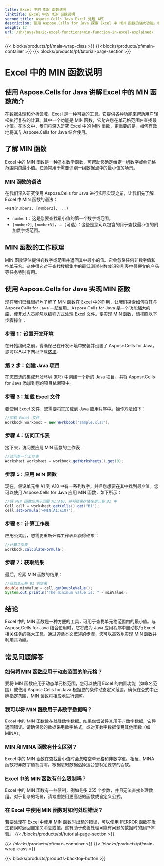 ```yaml
---
title: Excel 中的 MIN 函数说明
linktitle: Excel 中的 MIN 函数说明
second_title: Aspose.Cells Java Excel 处理 API
description: 使用 Aspose.Cells for Java 探索 Excel 中 MIN 函数的强大功能。学习如何轻松找到最小值。
weight: 17
url: /zh/java/basic-excel-functions/min-function-in-excel-explained/
---
```


{{< blocks/products/pf/main-wrap-class >}}
{{< blocks/products/pf/main-container >}}
{{< blocks/products/pf/tutorial-page-section >}}

# Excel 中的 MIN 函数说明


## 使用 Aspose.Cells for Java 讲解 Excel 中的 MIN 函数简介

在数据处理和分析领域，Excel 是一种可靠的工具。它提供各种功能来帮助用户轻松执行复杂的计算。其中一个功能是 MIN 函数，它允许您在单元格范围内查找最小值。在本文中，我们将深入研究 Excel 中的 MIN 函数，更重要的是，如何有效地将其与 Aspose.Cells for Java 结合使用。

## 了解 MIN 函数

Excel 中的 MIN 函数是一种基本数学函数，可帮助您确定给定一组数字或单元格范围内的最小值。它通常用于需要识别一组数据点中的最小值的场景。

### MIN 函数的语法

在我们深入研究使用 Aspose.Cells for Java 进行实际实现之前，让我们先了解 Excel 中 MIN 函数的语法：

```
=MIN(number1, [number2], ...)
```

- `number1`：这是您要查找最小值的第一个数字或范围。
- `[number2]`, `[number3]`，...（可选）：这些是您可以包含的用于查找最小值的附加数字或范围。

## MIN 函数的工作原理

MIN 函数评估提供的数字或范围并返回其中最小的值。它会忽略任何非数字值和空单元格。这使得它对于查找数据集中的最低测试分数或识别列表中最便宜的产品等任务特别有用。

## 使用 Aspose.Cells for Java 实现 MIN 函数

现在我们已经很好地了解了 MIN 函数在 Excel 中的作用，让我们探索如何将其与 Aspose.Cells for Java 一起使用。Aspose.Cells for Java 是一个功能强大的库，使开发人员能够以编程方式处理 Excel 文件。要实现 MIN 函数，请按照以下步骤操作：

### 步骤 1：设置开发环境

在开始编码之前，请确保已在开发环境中安装并设置了 Aspose.Cells for Java。您可以从以下网址下载[这里](https://releases.aspose.com/cells/java/).

### 第 2 步：创建 Java 项目

在您首选的集成开发环境 (IDE) 中创建一个新的 Java 项目，并将 Aspose.Cells for Java 添加到您的项目依赖项中。

### 步骤 3：加载 Excel 文件

要使用 Excel 文件，您需要将其加载到 Java 应用程序中。操作方法如下：

```java
//加载 Excel 文件
Workbook workbook = new Workbook("sample.xlsx");
```

### 步骤 4：访问工作表

接下来，访问要应用 MIN 函数的工作表：

```java
//访问第一个工作表
Worksheet worksheet = workbook.getWorksheets().get(0);
```

### 步骤 5：应用 MIN 函数

现在，假设单元格 A1 到 A10 中有一系列数字，并且您想要在其中找到最小值。您可以使用 Aspose.Cells for Java 应用 MIN 函数，如下所示：

```java
//将 MIN 函数应用于范围 A1:A10，并将结果存储在单元格 B1 中
Cell cell = worksheet.getCells().get("B1");
cell.setFormula("=MIN(A1:A10)");
```

### 步骤 6：计算工作表

应用公式后，您需要重新计算工作表以获得结果：

```java
//计算工作表
workbook.calculateFormula();
```

### 步骤 7：获取结果

最后，检索 MIN 函数的结果：

```java
//获取单元格 B1 的结果
double minValue = cell.getDoubleValue();
System.out.println("The minimum value is: " + minValue);
```

## 结论

Excel 中的 MIN 函数是一种方便的工具，可用于查找单元格范围内的最小值。与 Aspose.Cells for Java 结合使用时，它将成为 Java 应用程序中自动执行 Excel 相关任务的强大工具。通过遵循本文概述的步骤，您可以高效地实现 MIN 函数并利用其功能。

## 常见问题解答

### 如何将 MIN 函数应用于动态范围的单元格？

要将 MIN 函数应用于动态单元格范围，您可以使用 Excel 的内置功能（如命名范围）或使用 Aspose.Cells for Java 根据您的条件动态定义范围。确保在公式中正确指定范围，MIN 函数将相应地进行调整。

### 我可以将 MIN 函数用于非数字数据吗？

Excel 中的 MIN 函数旨在处理数字数据。如果您尝试将其用于非数字数据，它将返回错误。请确保您的数据采用数字格式，或对非数字数据使用其他函数（如 MINA）。

### MIN 和 MINA 函数有什么区别？

Excel 中的 MIN 函数在查找最小值时会忽略空单元格和非数字值。相反，MINA 函数将非数字值视为零。根据您的数据选择适合您特定要求的函数。

### Excel 中的 MIN 函数有什么限制吗？

Excel 中的 MIN 函数有一些限制，例如最多 255 个参数，并且无法直接处理数组。对于复杂的场景，请考虑使用更高级的函数或自定义公式。

### 在 Excel 中使用 MIN 函数时如何处理错误？

若要处理在 Excel 中使用 MIN 函数时出现的错误，可以使用 IFERROR 函数在发生错误时返回自定义消息或值。这有助于改善处理可能有问题的数据时的用户体验。
{{< /blocks/products/pf/tutorial-page-section >}}

{{< /blocks/products/pf/main-container >}}
{{< /blocks/products/pf/main-wrap-class >}}

{{< blocks/products/products-backtop-button >}}
